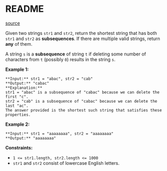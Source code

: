 # README #
[source](https://leetcode.com/problems/shortest-common-supersequence/)

Given two strings `str1` and `str2`, return the shortest string that has both `str1` and `str2` as **subsequences**. If there are multiple valid strings, return **any** of them.

A string `s` is a **subsequence** of string `t` if deleting some number of characters from `t` (possibly `0`) results in the string `s`.


**Example 1:**

```
**Input:** str1 = "abac", str2 = "cab"
**Output:** "cabac"
**Explanation:** 
str1 = "abac" is a subsequence of "cabac" because we can delete the first "c".
str2 = "cab" is a subsequence of "cabac" because we can delete the last "ac".
The answer provided is the shortest such string that satisfies these properties.
```

**Example 2:**

```
**Input:** str1 = "aaaaaaaa", str2 = "aaaaaaaa"
**Output:** "aaaaaaaa"
```


**Constraints:**


+ `1 <= str1.length, str2.length <= 1000`
+ `str1` and `str2` consist of lowercase English letters.


